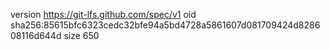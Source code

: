 version https://git-lfs.github.com/spec/v1
oid sha256:85615bfc6323cedc32bfe94a5bd4728a5861607d081709424d828608116d644d
size 650
